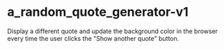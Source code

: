 # a_random_quote_generator-v1
 Display a different quote and update the background color in the browser every time the user clicks the "Show another quote" button.
